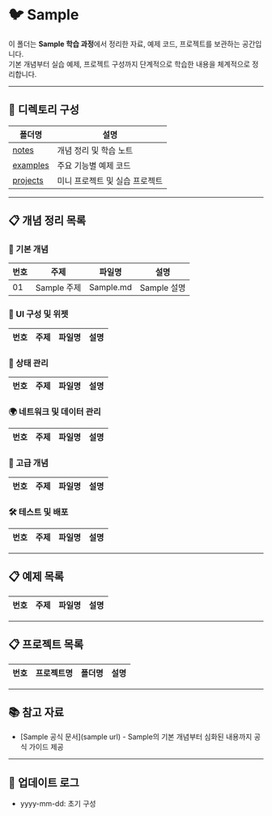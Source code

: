 # 🐦 Sample

이 폴더는 **Sample 학습 과정**에서 정리한 자료, 예제 코드, 프로젝트를 보관하는 공간입니다.  
기본 개념부터 실습 예제, 프로젝트 구성까지 단계적으로 학습한 내용을 체계적으로 정리합니다.

---

## 📂 디렉토리 구성

| 폴더명 | 설명 |
|---|---|
| [notes](./notes) | 개념 정리 및 학습 노트 |
| [examples](./examples) | 주요 기능별 예제 코드 |
| [projects](./projects) | 미니 프로젝트 및 실습 프로젝트 |

---

## 📋 개념 정리 목록  

### 📌 기본 개념  
| 번호 | 주제 | 파일명 | 설명 |  
|---|---|---|---|
| 01 | Sample 주제 | Sample.md | Sample 설명 |

### 🔲 UI 구성 및 위젯  
| 번호 | 주제 | 파일명 | 설명 |  
|---|---|---|---|  


### 🔄 상태 관리  
| 번호 | 주제 | 파일명 | 설명 |  
|---|---|---|---|  


### 🌍 네트워크 및 데이터 관리  
| 번호 | 주제 | 파일명 | 설명 |  
|---|---|---|---|  


### 🚀 고급 개념  
| 번호 | 주제 | 파일명 | 설명 |  
|---|---|---|---|  


### 🛠️ 테스트 및 배포  
| 번호 | 주제 | 파일명 | 설명 |  
|---|---|---|---|  

---

## 📋 예제 목록

| 번호 | 주제 | 파일명 | 설명 |
|---|---|---|---|

---

## 📋 프로젝트 목록

| 번호 | 프로젝트명 | 폴더명 | 설명 |
|---|---|---|---|

---

## 📚 참고 자료
- [Sample 공식 문서](sample url) - Sample의 기본 개념부터 심화된 내용까지 공식 가이드 제공  

---

## 📢 업데이트 로그
- yyyy-mm-dd: 초기 구성
